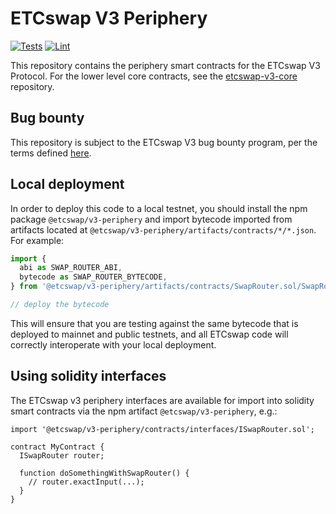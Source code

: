 # ETCswap V3 Periphery

[![Tests](https://github.com/ETCswap/etcswap-v3-periphery/workflows/Tests/badge.svg)](https://github.com/ETCswap/etcswap-v3-periphery/actions?query=workflow%3ATests)
[![Lint](https://github.com/ETCswap/etcswap-v3-periphery/workflows/Lint/badge.svg)](https://github.com/ETCswap/etcswap-v3-periphery/actions?query=workflow%3ALint)

This repository contains the periphery smart contracts for the ETCswap V3 Protocol.
For the lower level core contracts, see the [etcswap-v3-core](https://github.com/ETCswap/etcswap-v3-core)
repository.

## Bug bounty

This repository is subject to the ETCswap V3 bug bounty program,
per the terms defined [here](./bug-bounty.md).

## Local deployment

In order to deploy this code to a local testnet, you should install the npm package
`@etcswap/v3-periphery`
and import bytecode imported from artifacts located at
`@etcswap/v3-periphery/artifacts/contracts/*/*.json`.
For example:

```typescript
import {
  abi as SWAP_ROUTER_ABI,
  bytecode as SWAP_ROUTER_BYTECODE,
} from '@etcswap/v3-periphery/artifacts/contracts/SwapRouter.sol/SwapRouter.json'

// deploy the bytecode
```

This will ensure that you are testing against the same bytecode that is deployed to
mainnet and public testnets, and all ETCswap code will correctly interoperate with
your local deployment.

## Using solidity interfaces

The ETCswap v3 periphery interfaces are available for import into solidity smart contracts
via the npm artifact `@etcswap/v3-periphery`, e.g.:

```solidity
import '@etcswap/v3-periphery/contracts/interfaces/ISwapRouter.sol';

contract MyContract {
  ISwapRouter router;

  function doSomethingWithSwapRouter() {
    // router.exactInput(...);
  }
}

```
